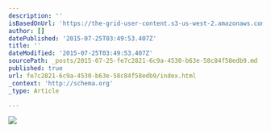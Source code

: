 ```yaml
---
description: ''
isBasedOnUrl: 'https://the-grid-user-content.s3-us-west-2.amazonaws.com/e31c64f1-a069-4857-91a2-c42fb96bffd5.JPG'
author: []
datePublished: '2015-07-25T03:49:53.407Z'
title: ''
dateModified: '2015-07-25T03:49:53.407Z'
sourcePath: _posts/2015-07-25-fe7c2821-6c9a-4530-b63e-58c84f58edb9.md
published: true
url: fe7c2821-6c9a-4530-b63e-58c84f58edb9/index.html
_context: 'http://schema.org'
_type: Article

---
```

![](https://the-grid-user-content.s3-us-west-2.amazonaws.com/e31c64f1-a069-4857-91a2-c42fb96bffd5.JPG)